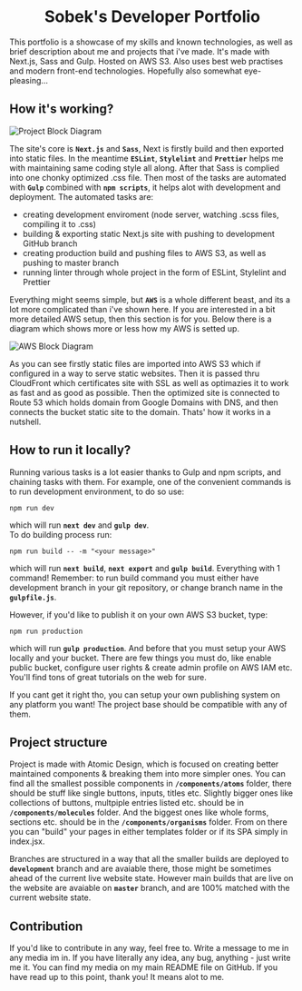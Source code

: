 <h1 align="center">
  Sobek's Developer Portfolio
</h1>

This portfolio is a showcase of my skills and known technologies, as well as brief description about me and projects that i've made. It's made with Next.js, Sass and Gulp. Hosted on AWS S3. Also uses best web practises and modern front-end technologies. Hopefully also somewhat eye-pleasing...

## How it's working?
<img
  align="center"
  alt="Project Block Diagram"
  title="Click if its too small"
  src="https://user-images.githubusercontent.com/74379676/112515748-d8646100-8d96-11eb-84b4-4acd577de46f.png"
/>

The site's core is **`Next.js`** and **`Sass`**, Next is firstly build and then exported into static files. In the meantime **`ESLint`**, **`Stylelint`** and **`Prettier`** helps me with maintaining same coding style all along. After that Sass is complied into one chonky optimized .css file. Then most of the tasks are automated with **`Gulp`** combined with **`npm scripts`**, it helps alot with development and deployment. The automated tasks are:
* creating development enviroment (node server, watching .scss files, compiling it to .css)
* building & exporting static Next.js site with pushing to development GitHub branch
* creating production build and pushing files to AWS S3, as well as pushing to master branch
* running linter through whole project in the form of ESLint, Stylelint and Prettier

Everything might seems simple, but **`AWS`** is a whole different beast, and its a lot more complicated than i've shown here. If you are interested in a bit more detailed AWS setup, then this section is for you. Below there is a diagram which shows more or less how my AWS is setted up.

<img
  align="center"
  alt="AWS Block Diagram"
  title="Click if its too small"
  src="https://user-images.githubusercontent.com/74379676/112520131-64788780-8d9b-11eb-9886-694b71099503.png"
/>

As you can see firstly static files are imported into AWS S3 which if configured in a way to serve static websites. Then it is passed thru CloudFront which certificates site with SSL as well as optimazies it to work as fast and as good as possible. Then the optimized site is connected to Route 53 which holds domain from Google Domains with DNS, and then connects the bucket static site to the domain. Thats' how it works in a nutshell.

## How to run it locally?
Running various tasks is a lot easier thanks to Gulp and npm scripts, and chaining tasks with them. For example, one of the convenient commands is to run development environment, to do so use:
```
npm run dev
```
which will run **`next dev`** and **`gulp dev`**. \
To do building process run:
```
npm run build -- -m "<your message>"
```
which will run **`next build`**, **`next export`** and **`gulp build`**. Everything with 1 command! Remember: to run build command you must either have development branch in your git repository, or change branch name in the **`gulpfile.js`**.

However, if you'd like to publish it on your own AWS S3 bucket, type:
```
npm run production
```
which will run **`gulp production`**. And before that you must setup your AWS locally and your bucket. There are few things you must do, like enable public bucket, configure user rights & create admin profile on AWS IAM etc. You'll find tons of great tutorials on the web for sure.

If you cant get it right tho, you can setup your own publishing system on any platform you want! The project base should be compatible with any of them.

## Project structure
Project is made with Atomic Design, which is focused on creating better maintained components & breaking them into more simpler ones. You can find all the smallest possible components in **`/components/atoms`** folder, there should be stuff like single buttons, inputs, titles etc. Slightly bigger ones like collections of buttons, multpiple entries listed etc. should be in **`/components/molecules`** folder. And the biggest ones like whole forms, sections etc. should be in the **`/components/organisms`** folder. From on there you can "build" your pages in either templates folder or if its SPA simply in index.jsx.

Branches are structured in a way that all the smaller builds are deployed to **`development`** branch and are avaiable there, those might be sometimes ahead of the current live website state. However main builds that are live on the website are avaiable on **`master`** branch, and are 100% matched with the current website state.

## Contribution
If you'd like to contribute in any way, feel free to. Write a message to me in any media im in. If you have literally any idea, any bug, anything - just write me it. You can find my media on my main README file on GitHub. If you have read up to this point, thank you! It means alot to me.
